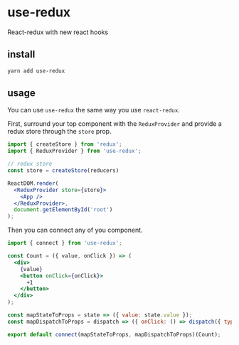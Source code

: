 # use-redux

React-redux with new react hooks

## install

```sh
yarn add use-redux
```

## usage

You can use `use-redux` the same way you use `react-redux`.

First, surround your top component with the `ReduxProvider` and provide a redux store through the `store` prop.
```jsx
import { createStore } from 'redux';
import { ReduxProvider } from 'use-redux';

// redux store
const store = createStore(reducers)

ReactDOM.render(
  <ReduxProvider store={store}>
    <App />
  </ReduxProvider>,
  document.getElementById('root')
);
```

Then you can connect any of you component.

```jsx
import { connect } from 'use-redux';

const Count = ({ value, onClick }) => (
  <div>
    {value}
    <button onClick={onClick}>
      +1
    </button>
  </div>
);

const mapStateToProps = state => ({ value: state.value });
const mapDispatchToProps = dispatch => ({ onClick: () => dispatch({ type: 'INCREMENT' }) });

export default connect(mapStateToProps, mapDispatchToProps)(Count);
```
